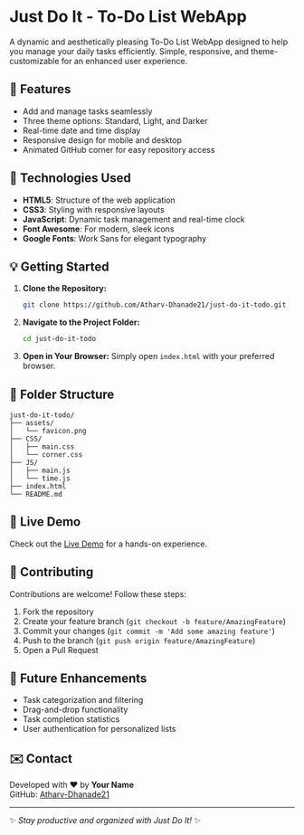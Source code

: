 # Just Do It - To-Do List WebApp

A dynamic and aesthetically pleasing To-Do List WebApp designed to help you manage your daily tasks efficiently. Simple, responsive, and theme-customizable for an enhanced user experience.

## 🚀 Features

- Add and manage tasks seamlessly
- Three theme options: Standard, Light, and Darker
- Real-time date and time display
- Responsive design for mobile and desktop
- Animated GitHub corner for easy repository access

## 🔧 Technologies Used

- **HTML5**: Structure of the web application
- **CSS3**: Styling with responsive layouts
- **JavaScript**: Dynamic task management and real-time clock
- **Font Awesome**: For modern, sleek icons
- **Google Fonts**: Work Sans for elegant typography

## 💡 Getting Started

1. **Clone the Repository:**
   ```bash
   git clone https://github.com/Atharv-Dhanade21/just-do-it-todo.git
   ```

2. **Navigate to the Project Folder:**
   ```bash
   cd just-do-it-todo
   ```

3. **Open in Your Browser:**
   Simply open `index.html` with your preferred browser.

## 🌌 Folder Structure

```
just-do-it-todo/
├── assets/
│   └── favicon.png
├── CSS/
│   ├── main.css
│   └── corner.css
├── JS/
│   ├── main.js
│   └── time.js
├── index.html
└── README.md
```

## 📆 Live Demo

Check out the [Live Demo](https://github.com/Atharv-Dhanade21) for a hands-on experience.

## 🙌 Contributing

Contributions are welcome! Follow these steps:

1. Fork the repository
2. Create your feature branch (`git checkout -b feature/AmazingFeature`)
3. Commit your changes (`git commit -m 'Add some amazing feature'`)
4. Push to the branch (`git push origin feature/AmazingFeature`)
5. Open a Pull Request

## 🚀 Future Enhancements

- Task categorization and filtering
- Drag-and-drop functionality
- Task completion statistics
- User authentication for personalized lists

## ✉️ Contact

Developed with ❤️ by **Your Name**  
GitHub: [Atharv-Dhanade21](https://github.com/Atharv-Dhanade21)

---

✨ *Stay productive and organized with Just Do It!* ✨

